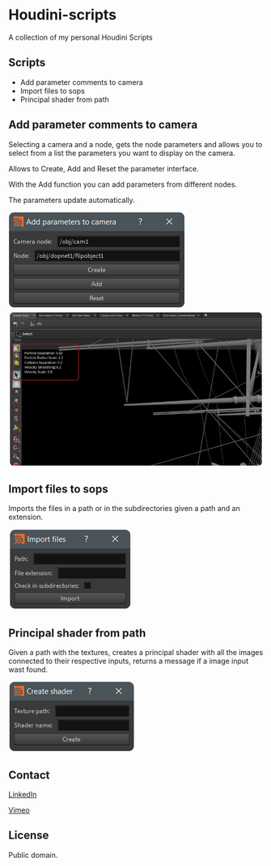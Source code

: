 # Houdini-scripts
A collection of my personal Houdini Scripts

## Scripts

* Add parameter comments to camera
* Import files to sops
* Principal shader from path



## Add parameter comments to camera

Selecting a camera and a node, gets the node parameters and allows you to select from a list the parameters you want to display on the camera.

Allows to Create, Add and Reset the parameter interface.

With the Add function you can add parameters from different nodes.

The parameters update automatically.

![alt tag](https://raw.githubusercontent.com/JoseZalez/Houdini-scripts/master/images_examples/parms_camera_ui.png)
![alt tag](https://raw.githubusercontent.com/JoseZalez/Houdini-scripts/master/images_examples/parms_camera.png)

## Import files to sops

Imports the files in a path or in the subdirectories given a path and an extension.

![alt tag](https://raw.githubusercontent.com/JoseZalez/Houdini-scripts/master/images_examples/import_files.png)

## Principal shader from path

Given a path with the textures, creates a principal shader with all the images connected to their respective inputs, returns a message if a image input wast found.

![alt tag](https://raw.githubusercontent.com/JoseZalez/Houdini-scripts/master/images_examples/create_shader.png)

## Contact
 [LinkedIn] 
 
 [Vimeo]
 
 [LinkedIn]: https://www.linkedin.com/in/jose-gonzalezvfx/
 [Vimeo]: https://vimeo.com/josezalez

## License

Public domain.
